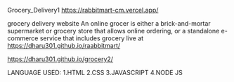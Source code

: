 Grocery_Delivery1
https://rabbitmart-cm.vercel.app/

grocery delivery website An online grocer is either a brick-and-mortar supermarket or grocery store that allows online ordering, or a standalone e-commerce service that includes grocery live at https://dharu301.github.io/raabbitmart/

https://dharu301.github.io/grocery2/

LANGUAGE USED: 1.HTML 2.CSS 3.JAVASCRIPT 4.NODE JS
	  
	  

	  

	  

	  

	  

